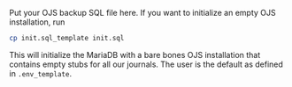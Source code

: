 Put your OJS backup SQL file here. If you want to initialize an empty OJS installation, run

```bash
cp init.sql_template init.sql
```

This will initialize the MariaDB with a bare bones OJS installation that contains empty stubs for all our journals. The user is the default as defined in `.env_template`.

